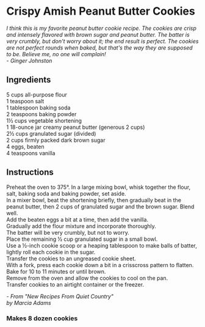 # Crispy Amish Peanut Butter Cookies

*I think this is my favorite peanut butter cookie recipe. The cookies are crisp and intensely flavored with brown sugar and peanut butter. The batter is very crumbly, but don't worry about it; the end result is perfect. The cookies are not perfect rounds when baked, but that's the way they are supposed to be. Believe me, no one will complain!*  
*- Ginger Johnston*

## Ingredients
5 cups all-purpose flour  
1 teaspoon salt  
1 tablespoon baking soda  
2 teaspoons baking powder  
1&frac12; cups vegetable shortening  
1 18-ounce jar creamy peanut butter (generous 2 cups)  
2&frac12; cups granulated sugar (divided)  
2 cups firmly packed dark brown sugar  
4 eggs, beaten  
4 teaspoons vanilla  

## Instructions
Preheat the oven to 375&deg;.
In a large mixing bowl, whisk together the flour, salt, baking soda and baking powder, set aside.  
In a mixer bowl, beat the shortening briefly, then gradually beat in the peanut butter, then 2 cups of granulated sugar and the brown sugar. Blend well.  
Add the beaten eggs a bit at a time, then add the vanilla.  
Gradually add the flour mixture and incorporate thoroughly.  
The batter will be very crumbly, but not to worry.  
Place the remaining &frac12; cup granulated sugar in a small bowl.  
Use a &frac12;-inch cookie scoop or a heaping tablespoon to make balls of batter, lightly roll each cookie in the sugar.  
Transfer the cookies to an ungreased cookie sheet.  
With a fork, press each cookie down a bit in a crisscross pattern to flatten.  
Bake for 10 to 11 minutes or until brown.  
Remove from the oven and allow the cookies to cool on the pan.  
Transfer cookies to an airtight container or the freezer.  

*- From "New Recipes From Quiet Country"*  
*by Marcia Adams*

### Makes 8 dozen cookies